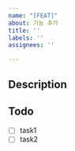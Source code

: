 ```yaml
---
name: "[FEAT]"
about: 기능 추가
title: ''
labels: ''
assignees: ''

---
```


## Description


## Todo
- [ ] task1
- [ ] task2
